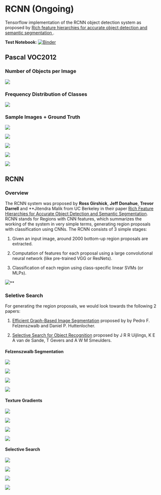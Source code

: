 # RCNN (Ongoing)

Tensorflow implementation of the RCNN object detection system as proposed by [Rich feature hierarchies for accurate object detection and semantic segmentation
](https://arxiv.org/abs/1311.2524).

**Test Notebook:** [![Binder](https://mybinder.org/badge_logo.svg)](https://mybinder.org/v2/gh/soumik12345/RCNN/master?filepath=notebooks%2FRCNN_Notebook.ipynb)

## Pascal VOC2012

### Number of Objects per Image

![](./assets/plot_0.png)

### Frequency Distribution of Classes

![](./assets/plot_1.png)

### Sample Images + Ground Truth

![](./assets/plot_2.png)

![](./assets/plot_3.png)

![](./assets/plot_4.png)

![](./assets/plot_5.png)

![](./assets/plot_6.png)

## RCNN

### Overview

The RCNN system was proposed by **Ross Girshick**, **Jeff Donahue**, **Trevor Darrell** and **Jitendra Malik from UC Berkeley in their paper [Rich Feature Hierarchies for Accurate Object Detection and Semantic Segmentation](https://arxiv.org/abs/1311.2524). RCNN stands for Regions with CNN features, which summarizes the working of the system in very simple terms, generating region proposals with classification using CNNs. The RCNN consists of 3 simple stages:

1. Given an input image, around 2000 bottom-up region proposals are extracted.

2. Computation of features for each proposal using a large convolutional neural network (like pre-trained VGG or ResNets).

3. Classification of each region using class-specific linear SVMs (or MLPs).

![](./assets/img_1.png)**

### Seletive Search

For generating the region proposals, we would look towards the following 2 papers:

1. [Efficient Graph-Based Image Segmentation](http://people.cs.uchicago.edu/~pff/papers/seg-ijcv.pdf) proposed by by Pedro F. Felzenszwalb and Daniel P. Huttenlocher.

2. [Selective Search for Object Recognition](http://www.huppelen.nl/publications/selectiveSearchDraft.pdf) proposed by J R R Uijlings, K E A van de Sande, T Gevers and A W M Smeulders.

#### Felzenszwalb Segmentation

![](./assets/plot_7.png)

![](./assets/plot_8.png)

![](./assets/plot_9.png)

![](./assets/plot_10.png)

#### Texture Gradients

![](./assets/plot_11.png)

![](./assets/plot_12.png)

![](./assets/plot_13.png)

![](./assets/plot_14.png)

#### Selective Search

![](./assets/plot_15.png)

![](./assets/plot_16.png)

![](./assets/plot_17.png)

![](./assets/plot_18.png)
